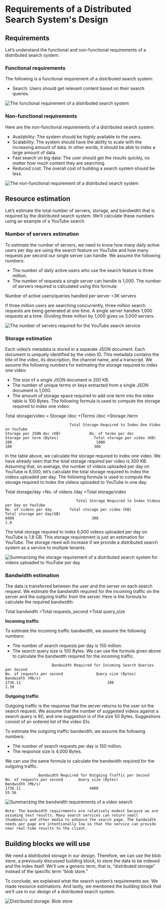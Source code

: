 # Requirements of a Distributed Search System's Design

## Requirements
Let’s understand the functional and non-functional requirements of a distributed search system.

### Functional requirements
The following is a functional requirement of a distributed search system:

- Search: Users should get relevant content based on their search queries.

![The functional requirement of a distributed search system](./fr.jpg)

### Non-functional requirements
Here are the non-functional requirements of a distributed search system:

- Availability: The system should be highly available to the users.
- Scalability: The system should have the ability to scale with the increasing amount of data. In other words, it should be able to index a large amount of data.
- Fast search on big data: The user should get the results quickly, no matter how much content they are searching.
- Reduced cost: The overall cost of building a search system should be less.

![The non-functional requirement of a distributed search system](./nfr.jpg)

## Resource estimation
Let’s estimate the total number of servers, storage, and bandwidth that is required by the distributed search system. We’ll calculate these numbers using an example of a YouTube search.

### Number of servers estimation
To estimate the number of servers, we need to know how many daily active users per day are using the search feature on YouTube and how many requests per second our single server can handle. We assume the following numbers:

- The number of daily active users who use the search feature is three million.
- The number of requests a single server can handle is 1,000.
The number of servers required is calculated using this formula:

Number of active users/queries handled per server =3K servers

If three million users are searching concurrently, three million search requests are being generated at one time. A single server handles 1,000 requests at a time. Dividing three million by 1,000 gives us 3,000 servers.

![The number of servers required for the YouTube search service](./number_of_servers.jpg)

### Storage estimation
Each video’s metadata is stored in a separate JSON document. Each document is uniquely identified by the video ID. This metadata contains the title of the video, its description, the channel name, and a transcript. We assume the following numbers for estimating the storage required to index one video:

- The size of a single JSON document is 200 KB.
- The number of unique terms or keys extracted from a single JSON document is 1,000.
- The amount of storage space required to add one term into the index table is 100 Bytes.
The following formula is used to compute the storage required to index one video:

Total storage/video  = Storage /doc +(Terms /doc ×Storage /term
```
                             Total Storage Required to Index One Video on YouTube
Storage per JSON doc (KB)	          No. of terms per doc	             Storage per term (Bytes)	             Total storage per video (KB)   
200                                      1000                                100                                     300
```                             

In the table above, we calculate the storage required to index one video. We have already seen that the total storage required per video is 300 KB. Assuming that, on average, the number of videos uploaded per day on YouTube is 6,000, let’s calculate the total storage required to index the videos uploaded per day. The following formula is used to compute the storage required to index the videos uploaded to YouTube in one day:

Total storage/day =No. of videos /day ×Total storage/video

```
                                Total Storage Required to Index Videos per Day on YouTube
No. of videos per day        Total storage per video (KB)              	Total storage per day(GB)     
6000                                   300                                      1.8
```
The total storage required to index 6,000 videos uploaded per day on YouTube is 1.8 GB. This storage requirement is just an estimation for YouTube. The storage need will increase if we provide a distributed search system as a service to multiple tenants.

![Summarizing the storage requirement of a distributed search system for videos uploaded to YouTube per day](./daily_storage.jpg)



### Bandwidth estimation
The data is transferred between the user and the server on each search request. We estimate the bandwidth required for the incoming traffic on the server and the outgoing traffic from the server. Here is the formula to calculate the required bandwidth:

Total bandwidth =Total requests_second ×Total query_size

**Incoming traffic**

To estimate the incoming traffic bandwidth, we assume the following numbers:

- The number of search requests per day is 150 million.
- The search query size is 100 Bytes.
We can use the formula given above to calculate the bandwidth required for the incoming traffic.

```
                     Bandwidth Required for Incoming Search Queries per Second
No. of requests per second	             Query size (Bytes)              	Bandwidth (Mb/s)             
1736.11	                                      100	                         1.39

```

**Outgoing traffic**

Outgoing traffic is the response that the server returns to the user on the search request. We assume that the number of suggested videos against a search query is 80, and one suggestion is of the size 50 Bytes. Suggestions consist of an ordered list of the video IDs.

To estimate the outgoing traffic bandwidth, we assume the following numbers:

- The number of search requests per day is 150 million.
- The response size is 4,000 Bytes.

We can use the same formula to calculate the bandwidth required for the outgoing traffic.
```
               Bandwidth Required for Outgoing Traffic per Second
No. of requests per second	     Query size (Bytes)              	Bandwidth (Mb/s)       
1736.11	                              4000	                              55.56
```               

![Summarizing the bandwidth requirements of a video search](./bandwidth.jpg)

```
Note: The bandwidth requirements are relatively modest because we are assuming text results. Many search services can return small thumbnails and other media to enhance the search page. The bandwidth needs per page are intentionally low so that the service can provide near real-time results to the client.
```


## Building blocks we will use
We need a distributed storage in our design. Therefore, we can use the blob store, a previously discussed building block, to store the data to be indexed and the index itself. We’ll use a generic term, that is, “distributed storage” instead of the specific term “blob store.”

To conclude, we explained what the search system’s requirements are. We made resource estimations. And lastly, we mentioned the building block that we’ll use in our design of a distributed search system.

![Distributed storage: Blob store](./bb.jpg)

